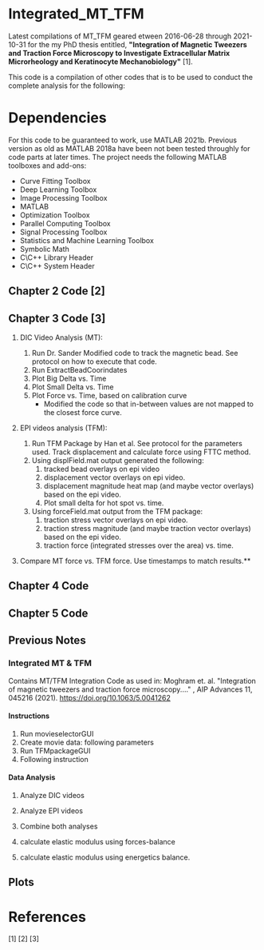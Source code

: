 # Integrated_MT_TFM
Latest compilations of MT_TFM geared etween 2016-06-28 through 2021-10-31 for the my PhD thesis entitled, **"Integration of Magnetic Tweezers and Traction Force Microscopy to Investigate Extracellular Matrix Microrheology and Keratinocyte Mechanobiology"** [1].

This code is a compilation of other codes that is to be used to conduct the complete analysis for the following:

# Dependencies
For this code to be guaranteed to work, use MATLAB 2021b. Previous version as old as MATLAB 2018a have been not been tested throughly for code parts at later times.
The project needs the following MATLAB toolboxes and add-ons: 
* Curve Fitting Toolbox
* Deep Learning Toolbox
* Image Processing Toolbox
* MATLAB
* Optimization Toolbox
* Parallel Computing Toolbox
* Signal Processing Toolbox
* Statistics and Machine Learning Toolbox
* Symbolic Math
* C\C++ Library Header
* C\C++ System Header

## Chapter 2 Code [2]


## Chapter 3 Code [3]
1. DIC Video Analysis (MT):
	1. Run Dr. Sander Modified code to track the magnetic bead. See protocol on how to execute that code.
	2. Run ExtractBeadCoorindates
	3. Plot Big Delta vs. Time
	4. Plot Small Delta vs. Time
	5. Plot Force vs. Time, based on calibration curve
		* Modified the code so that in-between values are not mapped to the closest force curve.

2. EPI videos analysis (TFM): 
	1. Run TFM Package by Han et al. See protocol for the parameters used. Track displacement and calculate force using FTTC method.
	2. Using displField.mat output generated the following:
		1. tracked bead overlays on epi video
		2. displacement vector overlays on epi video.
		3. displacement magnitude heat map (and maybe vector overlays) based on the epi video.
		4. Plot small delta for hot spot vs. time.
	3. Using forceField.mat output from the TFM package: 
		1. traction stress vector overlays on epi video.
		2. traction stress magnitude (and maybe traction vector overlays) based on the epi video.
		3. traction force (integrated stresses over the area) vs. time.

3. Compare MT force vs. TFM force. Use timestamps to match results.**

## Chapter 4 Code




## Chapter 5 Code

## Previous Notes
### Integrated MT & TFM
Contains MT/TFM Integration Code as used in: Moghram et. al. "Integration of magnetic tweezers and traction force microscopy...." , AIP Advances 11, 045216 (2021). https://doi.org/10.1063/5.0041262

#### Instructions
1. Run movieselectorGUI
2. Create movie data: following parameters
3. Run TFMpackageGUI
4. Following instruction


#### Data Analysis
1. Analyze DIC videos
2. Analyze EPI videos
3. Combine both analyses

4. calculate elastic modulus using forces-balance
5. calculate elastic modulus using energetics balance.

## Plots



# References
[1]
[2]
[3]

